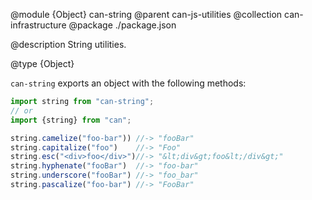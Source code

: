 @module {Object} can-string
@parent can-js-utilities
@collection can-infrastructure
@package ./package.json

@description  String utilities.

@type {Object}

`can-string` exports an object with the following methods:

```js
import string from "can-string";
// or
import {string} from "can";

string.camelize("foo-bar")) //-> "fooBar"
string.capitalize("foo")    //-> "Foo"
string.esc("<div>foo</div>")//-> "&lt;div&gt;foo&lt;/div&gt;"
string.hyphenate("fooBar")  //-> "foo-bar"
string.underscore("fooBar") //-> "foo_bar"
string.pascalize("foo-bar") //-> "FooBar"
```
